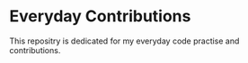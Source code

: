 #   Everyday Contributions


This repositry is dedicated for my everyday code practise and contributions.

